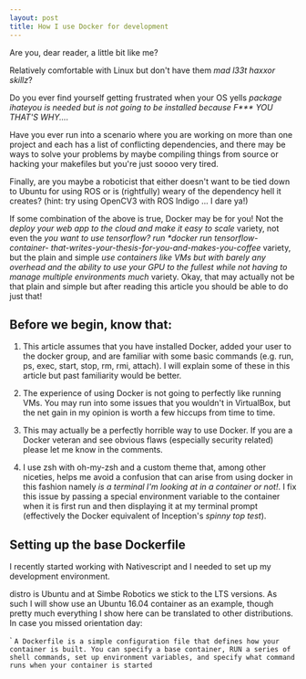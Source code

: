 ```yaml
---
layout: post
title: How I use Docker for development
---
```


Are you, dear reader, a little bit like me? 

Relatively comfortable with Linux but don't have them _mad l33t haxxor skillz_?

Do you ever find yourself getting frustrated when your OS yells 
*package _ihateyou_ is needed but is not going to be installed because F\*\*\* YOU THAT'S WHY....*

Have you ever run into a scenario where you are working on more than one project and each has 
a list of conflicting dependencies, and there may be ways to solve your problems by maybe 
compiling things from source or hacking your makefiles but you're just soooo very tired.

Finally, are you maybe a roboticist that either doesn't want to be tied down to Ubuntu 
for using ROS or is (rightfully) weary of the dependency hell it creates? 
(hint: try using OpenCV3 with ROS Indigo ... I dare ya!)

If some combination of the above is true, Docker may be for you! 
Not the _deploy your web app to the cloud and make it easy to scale_ variety, 
not even the _you want to use tensorflow? run *docker run tensorflow-container-
that-writes-your-thesis-for-you-and-makes-you-coffee_ variety, but the plain and simple 
_use containers like VMs but with barely any overhead and the ability to use your 
GPU to the fullest while not having to manage multiple environments much_ variety. 
Okay, that may actually not be that plain and simple but after reading this article 
you should be able to do just that!

## Before we begin, know that:

1. This article assumes that you have installed Docker, added your user to the docker group, 
and are familiar with some basic commands (e.g. run, ps, exec, start, stop, rm, rmi, attach). 
I will explain some of these in this article but past familiarity would be better.

2. The experience of using Docker is not going to perfectly like running VMs. 
You may run into some issues that you wouldn't in VirtualBox, but the net gain 
in my opinion is worth a few hiccups from time to time.

3. This may actually be a perfectly horrible way to use Docker. If you are a Docker 
veteran and see obvious flaws (especially security related) please let me know in the comments.

4. I use zsh with oh-my-zsh and a custom theme that, among other niceties, helps me avoid 
a confusion that can arise from using docker in this fashion namely _is a terminal I'm 
looking at in a container or not!_. I fix this issue by passing a special environment 
variable to the container when it is first run and then displaying it at my terminal 
prompt (effectively the Docker equivalent of Inception's _spinny top test_).

## Setting up the base Dockerfile

I recently started working with Nativescript and I needed to set up my development environment.

distro is Ubuntu and at Simbe Robotics we stick to the LTS versions. As such I will show 
use an Ubuntu 16.04 container as an example, though pretty much everything I show
here can be translated to other distributions. In case you missed orientation day:

`
``A Dockerfile is a simple configuration file that defines how your container is built. You can specify a base container, RUN a series of shell commands, set up environment variables, and specify what command runs when your container is started``

